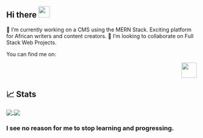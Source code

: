## Hi there <img src="https://raw.githubusercontent.com/MartinHeinz/MartinHeinz/master/wave.gif" width="30px">

🔭 I’m currently working on a CMS using the MERN Stack. Exciting platform for African writers and content creators.
👯 I’m looking to collaborate on Full Stack Web Projects.

You can find me on: <p align="right"> <a href="https://twitter.com/BMwemaWire"><img src="https://img.shields.io/badge/twitter-%231DA1F2.svg?&style=for-the-badge&logo=twitter&logoColor=white" height=40></a></p>

## &#x1f4c8; Stats
<a href="https://github.com/BMWire/BMWIre">
<img align="center" src="https://github-readme-stats.vercel.app/api/top-langs/?username=BMWire&count_private=true&show_icons=true&theme=dracula" />
</a>
<a href="https://github.com/BMWire/BMWIre">
<img align="center" src="https://github-readme-stats.vercel.app/api/?username=BMWire&count_private=true&show_icons=true&theme=dracula" />
</a>


### I see no reason for me to stop learning and progressing.


